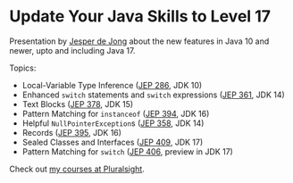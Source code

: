 # Update Your Java Skills to Level 17

Presentation by [Jesper de Jong](https://www.linkedin.com/in/jespdj/) about the new features in Java 10 and newer, upto and including Java 17.

Topics:

* Local-Variable Type Inference ([JEP 286](https://openjdk.java.net/jeps/286), JDK 10)
* Enhanced `switch` statements and `switch` expressions ([JEP 361](https://openjdk.java.net/jeps/361), JDK 14)
* Text Blocks ([JEP 378](https://openjdk.java.net/jeps/378), JDK 15)
* Pattern Matching for `instanceof` ([JEP 394](https://openjdk.java.net/jeps/394), JDK 16)
* Helpful `NullPointerException`s ([JEP 358](https://openjdk.java.net/jeps/358), JDK 14)
* Records ([JEP 395](https://openjdk.java.net/jeps/395), JDK 16)
* Sealed Classes and Interfaces ([JEP 409](https://openjdk.java.net/jeps/409), JDK 17)
* Pattern Matching for `switch` ([JEP 406](https://openjdk.java.net/jeps/406), preview in JDK 17)

Check out [my courses at Pluralsight](https://app.pluralsight.com/profile/author/jesper-dejong).
